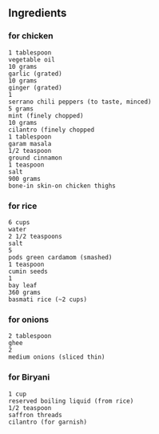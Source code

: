 ## Ingredients 
### for chicken

    1 tablespoon
    vegetable oil
    10 grams
    garlic (grated)
    10 grams
    ginger (grated)
    1
    serrano chili peppers (to taste, minced)
    5 grams
    mint (finely chopped)
    10 grams
    cilantro (finely chopped
    1 tablespoon
    garam masala
    1/2 teaspoon
    ground cinnamon
    1 teaspoon
    salt
    900 grams
    bone-in skin-on chicken thighs

### for rice

    6 cups
    water
    2 1/2 teaspoons
    salt
    5
    pods green cardamom (smashed)
    1 teaspoon
    cumin seeds
    1
    bay leaf
    360 grams
    basmati rice (~2 cups)

### for onions

    2 tablespoon
    ghee
    2
    medium onions (sliced thin)

### for Biryani

    1 cup
    reserved boiling liquid (from rice)
    1/2 teaspoon
    saffron threads
    cilantro (for garnish)

